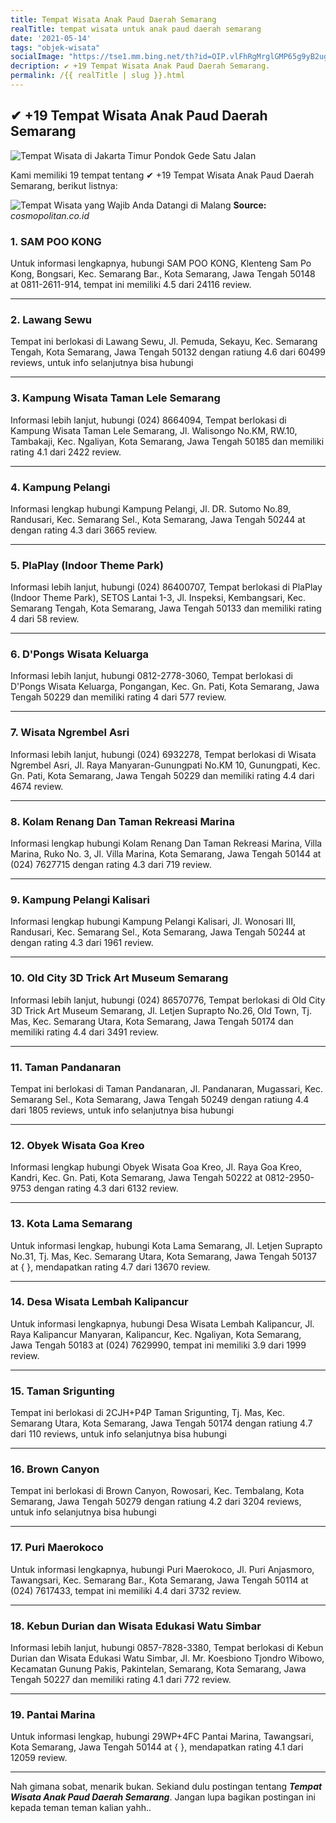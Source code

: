 ```yaml
---
title: Tempat Wisata Anak Paud Daerah Semarang
realTitle: tempat wisata untuk anak paud daerah semarang
date: '2021-05-14'
tags: "objek-wisata"
socialImage: "https://tse1.mm.bing.net/th?id=OIP.vlFhRgMrglGMP65g9yB2ugHaE8&amp;pid=15.1"
decription: ✔ +19 Tempat Wisata Anak Paud Daerah Semarang.
permalink: /{{ realTitle | slug }}.html
---
```


## ✔ +19 Tempat Wisata Anak Paud Daerah Semarang

![Tempat Wisata di Jakarta Timur Pondok Gede Satu Jalan ](https://res.cloudinary.com/wegowordpress/image/upload/v1474613193/IMG_7545-copy_ak6os4.jpg)



Kami memiliki 19 tempat tentang ✔ +19 Tempat Wisata Anak Paud Daerah Semarang, berikut listnya:



![Tempat Wisata yang Wajib Anda Datangi di Malang](https://tse3.mm.bing.net/th?id=OIP.OXQ5Lq7WpR8RDTDhjpvdDwHaFj&amp;pid=15.1)
**Source:** _cosmopolitan.co.id_


### 1. SAM POO KONG



Untuk informasi lengkapnya, hubungi SAM POO KONG, Klenteng Sam Po Kong, Bongsari, Kec. Semarang Bar., Kota Semarang, Jawa Tengah 50148 at 0811-2611-914, tempat ini memiliki 4.5 dari 24116 review.

---


### 2. Lawang Sewu



Tempat ini berlokasi di Lawang Sewu, Jl. Pemuda, Sekayu, Kec. Semarang Tengah, Kota Semarang, Jawa Tengah 50132 dengan ratiung 4.6 dari 60499 reviews, untuk info selanjutnya bisa hubungi 

---


### 3. Kampung Wisata Taman Lele Semarang



Informasi lebih lanjut, hubungi (024) 8664094, Tempat berlokasi di Kampung Wisata Taman Lele Semarang, Jl. Walisongo No.KM, RW.10, Tambakaji, Kec. Ngaliyan, Kota Semarang, Jawa Tengah 50185 dan memiliki rating 4.1 dari 2422 review.

---


### 4. Kampung Pelangi



Informasi lengkap hubungi Kampung Pelangi, Jl. DR. Sutomo No.89, Randusari, Kec. Semarang Sel., Kota Semarang, Jawa Tengah 50244 at  dengan rating 4.3 dari 3665 review.

---


### 5. PlaPlay (Indoor Theme Park)



Informasi lebih lanjut, hubungi (024) 86400707, Tempat berlokasi di PlaPlay (Indoor Theme Park), SETOS Lantai 1-3, Jl. Inspeksi, Kembangsari, Kec. Semarang Tengah, Kota Semarang, Jawa Tengah 50133 dan memiliki rating 4 dari 58 review.

---


### 6. D&#039;Pongs Wisata Keluarga



Informasi lebih lanjut, hubungi 0812-2778-3060, Tempat berlokasi di D&#039;Pongs Wisata Keluarga, Pongangan, Kec. Gn. Pati, Kota Semarang, Jawa Tengah 50229 dan memiliki rating 4 dari 577 review.

---


### 7. Wisata Ngrembel Asri



Informasi lebih lanjut, hubungi (024) 6932278, Tempat berlokasi di Wisata Ngrembel Asri, Jl. Raya Manyaran-Gunungpati No.KM 10, Gunungpati, Kec. Gn. Pati, Kota Semarang, Jawa Tengah 50229 dan memiliki rating 4.4 dari 4674 review.

---


### 8. Kolam Renang Dan Taman Rekreasi Marina



Informasi lengkap hubungi Kolam Renang Dan Taman Rekreasi Marina, Villa Marina, Ruko No. 3, Jl. Villa Marina, Kota Semarang, Jawa Tengah 50144 at (024) 7627715 dengan rating 4.3 dari 719 review.

---


### 9. Kampung Pelangi Kalisari



Informasi lengkap hubungi Kampung Pelangi Kalisari, Jl. Wonosari III, Randusari, Kec. Semarang Sel., Kota Semarang, Jawa Tengah 50244 at  dengan rating 4.3 dari 1961 review.

---


### 10. Old City 3D Trick Art Museum Semarang



Informasi lebih lanjut, hubungi (024) 86570776, Tempat berlokasi di Old City 3D Trick Art Museum Semarang, Jl. Letjen Suprapto No.26, Old Town, Tj. Mas, Kec. Semarang Utara, Kota Semarang, Jawa Tengah 50174 dan memiliki rating 4.4 dari 3491 review.

---


### 11. Taman Pandanaran



Tempat ini berlokasi di Taman Pandanaran, Jl. Pandanaran, Mugassari, Kec. Semarang Sel., Kota Semarang, Jawa Tengah 50249 dengan ratiung 4.4 dari 1805 reviews, untuk info selanjutnya bisa hubungi 

---


### 12. Obyek Wisata Goa Kreo



Informasi lengkap hubungi Obyek Wisata Goa Kreo, Jl. Raya Goa Kreo, Kandri, Kec. Gn. Pati, Kota Semarang, Jawa Tengah 50222 at 0812-2950-9753 dengan rating 4.3 dari 6132 review.

---


### 13. Kota Lama Semarang



Untuk informasi lengkap, hubungi Kota Lama Semarang, Jl. Letjen Suprapto No.31, Tj. Mas, Kec. Semarang Utara, Kota Semarang, Jawa Tengah 50137 at {  }, mendapatkan rating 4.7 dari 13670 review.

---


### 14. Desa Wisata Lembah Kalipancur



Untuk informasi lengkapnya, hubungi Desa Wisata Lembah Kalipancur, Jl. Raya Kalipancur Manyaran, Kalipancur, Kec. Ngaliyan, Kota Semarang, Jawa Tengah 50183 at (024) 7629990, tempat ini memiliki 3.9 dari 1999 review.

---


### 15. Taman Srigunting



Tempat ini berlokasi di 2CJH+P4P Taman Srigunting, Tj. Mas, Kec. Semarang Utara, Kota Semarang, Jawa Tengah 50174 dengan ratiung 4.7 dari 110 reviews, untuk info selanjutnya bisa hubungi 

---


### 16. Brown Canyon



Tempat ini berlokasi di Brown Canyon, Rowosari, Kec. Tembalang, Kota Semarang, Jawa Tengah 50279 dengan ratiung 4.2 dari 3204 reviews, untuk info selanjutnya bisa hubungi 

---


### 17. Puri Maerokoco



Untuk informasi lengkapnya, hubungi Puri Maerokoco, Jl. Puri Anjasmoro, Tawangsari, Kec. Semarang Bar., Kota Semarang, Jawa Tengah 50114 at (024) 7617433, tempat ini memiliki 4.4 dari 3732 review.

---


### 18. Kebun Durian dan Wisata Edukasi Watu Simbar



Informasi lebih lanjut, hubungi 0857-7828-3380, Tempat berlokasi di Kebun Durian dan Wisata Edukasi Watu Simbar, Jl. Mr. Koesbiono Tjondro Wibowo, Kecamatan Gunung Pakis, Pakintelan, Semarang, Kota Semarang, Jawa Tengah 50227 dan memiliki rating 4.1 dari 772 review.

---


### 19. Pantai Marina



Untuk informasi lengkap, hubungi 29WP+4FC Pantai Marina, Tawangsari, Kota Semarang, Jawa Tengah 50144 at {  }, mendapatkan rating 4.1 dari 12059 review.

---









Nah gimana sobat, menarik bukan. Sekiand dulu postingan tentang ***Tempat Wisata Anak Paud Daerah Semarang***. Jangan lupa bagikan postingan ini kepada teman teman kalian yahh..
